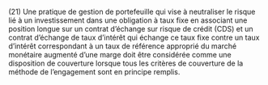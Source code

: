 (21) Une pratique de gestion de portefeuille qui vise à neutraliser le risque lié à un investissement dans une obligation à taux fixe en associant une position longue sur un contrat d’échange sur risque de crédit (CDS) et un contrat d’échange de taux d’intérêt qui échange ce taux fixe contre un taux d’intérêt correspondant à un taux de référence approprié du marché monétaire augmenté d’une marge doit être considérée comme une disposition de couverture lorsque tous les critères de couverture de la méthode de l’engagement sont en principe remplis.